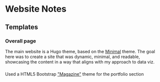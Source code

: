 # Website Notes

## Templates

### Overall page 
The main website is a Hugo theme, based on the [Minimal](https://themes.gohugo.io/minimal/) theme. The goal here was to create a site that was dynamic, minimal, and readable, showcasing the content in a way that aligns with my approach to data viz. 

### 
Used a HTML5 Bootstrap ["Magazine"](https://freehtml5.co/magazine-free-html5-bootstrap-template/) theme for the portfolio section


